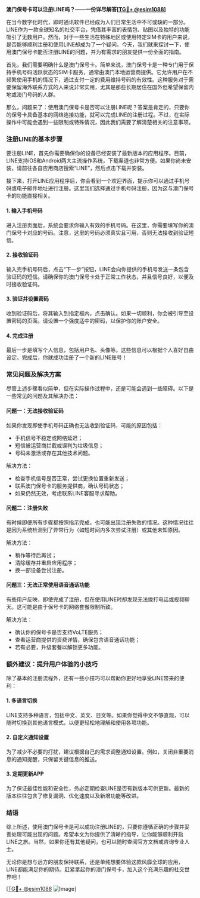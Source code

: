 **澳门保号卡可以注册LINE吗？——一份详尽解答[[TG💪+ @esim1088](https://t.me/s/esim1088)]**

在当今数字化时代，即时通讯软件已经成为人们日常生活中不可或缺的一部分。LINE作为一款全球知名的社交平台，凭借其丰富的表情包、贴图以及独特的功能吸引了无数用户。然而，对于一些生活在特殊地区或使用特定SIM卡的用户来说，是否能够顺利注册和使用LINE却成为了一个疑问。今天，我们就来探讨一下，使用澳门保号卡能否注册LINE的问题，并为有需求的朋友提供一份全面的指南。

首先，我们需要明确什么是澳门保号卡。简单来说，澳门保号卡是一种专门用于保持手机号码活跃状态的SIM卡服务，通常由澳门本地运营商提供。它允许用户在不频繁使用手机的情况下，通过支付一定的费用维持号码的有效性。这种服务对于需要保留海外联系方式的人来说非常实用，尤其是那些长期居住在国外但希望保留内地或澳门号码的人群。

那么，问题来了：使用澳门保号卡是否可以注册LINE呢？答案是肯定的，只要你的保号卡具备基本的网络连接功能，就可以完成LINE的注册过程。不过，在实际操作中可能会遇到一些限制或特殊情况，因此我们需要了解清楚相关的注意事项。

### **注册LINE的基本步骤**

要注册LINE，首先你需要确保你的设备已经安装了最新版本的应用程序。目前，LINE支持iOS和Android两大主流操作系统，下载渠道也非常方便。如果你尚未安装，请前往各自应用商店搜索“LINE”，然后点击下载并安装。

接下来，打开LINE应用程序后，你会看到一个欢迎界面，提示你可以通过手机号码或电子邮件地址进行注册。这里我们选择通过手机号码注册，因为这与澳门保号卡的功能直接相关。

#### **1. 输入手机号码**
进入注册页面后，系统会要求你输入有效的手机号码。在这里，你需要填写你的澳门保号卡对应的号码。注意，这里的号码必须真实且可用，否则无法接收到验证短信。

#### **2. 接收验证码**
输入完手机号码后，点击“下一步”按钮，LINE会向你提供的手机号发送一条包含验证码的短信。请确保你的澳门保号卡处于正常工作状态，并且信号良好，以便及时接收验证码。

#### **3. 验证并设置密码**
收到验证码后，将其输入到指定框内，点击确认。如果一切顺利，你会被引导至设置密码的页面。请设置一个强度适中的密码，以保护你的账户安全。

#### **4. 完成注册**
最后一步是填写个人信息，包括用户名、头像等。这些信息可以根据个人喜好自由设定。完成后，你就成功注册了一个新的LINE账号！

### **常见问题及解决方案**

尽管上述步骤看似简单，但在实际操作过程中，还是可能会遇到一些障碍。以下是一些常见的问题及其解决办法：

#### **问题一：无法接收验证码**
如果你发现即使手机号码正确也无法收到验证码，可能的原因包括：
- 手机信号不稳定或网络延迟；
- 短信被运营商拦截或误判为垃圾信息；
- 号码未激活或存在其他技术问题。

解决方法：
- 检查手机信号是否正常，尝试更换位置重新发送；
- 联系澳门保号卡的服务提供商，确认号码状态；
- 如果仍然无效，考虑联系LINE客服寻求帮助。

#### **问题二：注册失败**
有时候即便所有步骤都按照指示完成，也可能出现注册失败的情况。这种情况往往是因为系统检测到了异常行为（如短时间内多次尝试注册）或其他未知原因。

解决方法：
- 稍作等待后再试；
- 清除缓存并重启应用程序；
- 换一部设备尝试注册。

#### **问题三：无法正常使用语音通话功能**
有些用户反映，即使完成了注册，但在使用LINE时却发现无法拨打电话或视频聊天。这可能是由于保号卡的网络套餐限制所致。

解决方法：
- 确认你的保号卡是否支持VoLTE服务；
- 查看运营商提供的资费详情，确保包含语音通话功能；
- 若有必要，升级套餐以解锁更多功能。

### **额外建议：提升用户体验的小技巧**

除了基本的注册流程外，还有一些小技巧可以帮助你更好地享受LINE带来的便利：

#### **1. 多语言切换**
LINE支持多种语言，包括中文、英文、日文等。如果你觉得中文不够直观，可以随时切换到其他语言模式，以便更轻松地理解和使用各项功能。

#### **2. 自定义通知设置**
为了减少不必要的打扰，建议根据自己的需求调整通知设置。例如，关闭非重要消息的通知提醒，只保留关键信息的推送。

#### **3. 定期更新APP**
为了保证最佳性能和安全性，务必定期检查LINE是否有新版本可供更新。最新的版本往往包含了修复漏洞、优化速度以及新增功能等改进。

### **结语**

综上所述，使用澳门保号卡是可以成功注册LINE的，只要你遵循正确的步骤并妥善处理可能出现的问题。希望本文为你提供了清晰的指导，让你能够顺利开启LINE之旅。当然，如果你还有其他疑问，也可以随时查阅官方文档或咨询专业人士。

无论你是想与远方的朋友保持联系，还是单纯想要体验这款风靡全球的应用，LINE都能满足你的期待。赶紧拿起你的澳门保号卡，加入这个充满乐趣的社交世界吧！

[[TG💪+ @esim1088](https://t.me/s/esim1088) ![Image](https://i.postimg.cc/4NQfJmqS/Snipaste-2025-05-13-00-14-12.png)]